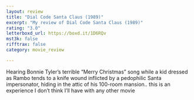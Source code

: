 ```yaml
---
layout: review
title: "Dial Code Santa Claus (1989)"
excerpt: "My review of Dial Code Santa Claus (1989)"
rating: "3.0"
letterboxd_url: https://boxd.it/1D6RQv
mst3k: false
rifftrax: false
category: movie_review

---
```


Hearing Bonnie Tyler’s terrible “Merry Christmas” song while a kid dressed as Rambo tends to a knife wound inflicted by a pedophilic Santa impersonator, hiding in the attic of his 100-room mansion.. this is an experience I don’t think I’ll have with any other movie